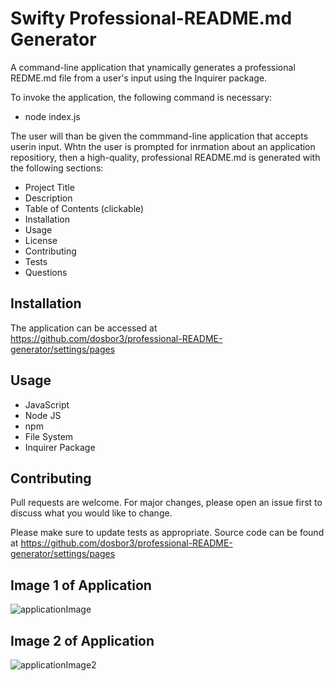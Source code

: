 #  Swifty Professional-README.md Generator
A command-line application that ynamically generates a professional REDME.md file from a user's input using the Inquirer package.  

To invoke the application, the following command is necessary:

*  node index.js

The user will than be given the commmand-line application that accepts userin input.  Whtn the user is prompted for inrmation about an 
application repositiory, then a high-quality, professional README.md is generated with the following sections:

*  Project Title
*  Description
*  Table of Contents (clickable)
*  Installation
*  Usage
*  License
*  Contributing
*  Tests
*  Questions


## Installation

The application can be accessed at https://github.com/dosbor3/professional-README-generator/settings/pages  

## Usage

*  JavaScript
*  Node JS
*  npm
*  File System
*  Inquirer Package


## Contributing
Pull requests are welcome. For major changes, please open an issue first to discuss what you would like to change.

Please make sure to update tests as appropriate.  Source code can be found at https://github.com/dosbor3/professional-README-generator/settings/pages



## Image 1 of Application 
![applicationImage](https://user-images.githubusercontent.com/40706088/151722257-a445292a-e961-41cf-9243-081c3a5c8cc4.jpg)





## Image 2 of Application
![applicationImage2](https://user-images.githubusercontent.com/40706088/151722352-280586a1-a854-4a53-8cdc-596bd19c0aec.jpg)








